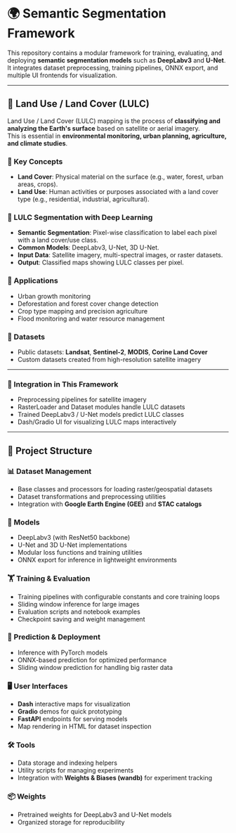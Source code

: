 
# 🌍 Semantic Segmentation Framework

This repository contains a modular framework for training, evaluating, and deploying **semantic segmentation models** such as **DeepLabv3** and **U-Net**.  
It integrates dataset preprocessing, training pipelines, ONNX export, and multiple UI frontends for visualization.

---

## 🌱 Land Use / Land Cover (LULC)

Land Use / Land Cover (LULC) mapping is the process of **classifying and analyzing the Earth's surface** based on satellite or aerial imagery.  
This is essential in **environmental monitoring, urban planning, agriculture, and climate studies**.

### 🔹 Key Concepts
- **Land Cover**: Physical material on the surface (e.g., water, forest, urban areas, crops).  
- **Land Use**: Human activities or purposes associated with a land cover type (e.g., residential, industrial, agricultural).  

### 🔹 LULC Segmentation with Deep Learning
- **Semantic Segmentation**: Pixel-wise classification to label each pixel with a land cover/use class.  
- **Common Models**: DeepLabv3, U-Net, 3D U-Net.  
- **Input Data**: Satellite imagery, multi-spectral images, or raster datasets.  
- **Output**: Classified maps showing LULC classes per pixel.  

### 🔹 Applications
- Urban growth monitoring  
- Deforestation and forest cover change detection  
- Crop type mapping and precision agriculture  
- Flood monitoring and water resource management  

### 🔹 Datasets
- Public datasets: **Landsat**, **Sentinel-2**, **MODIS**, **Corine Land Cover**  
- Custom datasets created from high-resolution satellite imagery  

---

### 🔹 Integration in This Framework
- Preprocessing pipelines for satellite imagery  
- RasterLoader and Dataset modules handle LULC datasets  
- Trained DeepLabv3 / U-Net models predict LULC classes  
- Dash/Gradio UI for visualizing LULC maps interactively

---

## 📂 Project Structure

### 📊 Dataset Management
- Base classes and processors for loading raster/geospatial datasets  
- Dataset transformations and preprocessing utilities  
- Integration with **Google Earth Engine (GEE)** and **STAC catalogs**  

### 🧠 Models
- DeepLabv3 (with ResNet50 backbone)  
- U-Net and 3D U-Net implementations  
- Modular loss functions and training utilities  
- ONNX export for inference in lightweight environments  

### 🏋️ Training & Evaluation
- Training pipelines with configurable constants and core training loops  
- Sliding window inference for large images  
- Evaluation scripts and notebook examples  
- Checkpoint saving and weight management  

### 🔮 Prediction & Deployment
- Inference with PyTorch models  
- ONNX-based prediction for optimized performance  
- Sliding window prediction for handling big raster data  

### 🖥️ User Interfaces
- **Dash** interactive maps for visualization  
- **Gradio** demos for quick prototyping  
- **FastAPI** endpoints for serving models  
- Map rendering in HTML for dataset inspection  

### 🛠️ Tools
- Data storage and indexing helpers  
- Utility scripts for managing experiments  
- Integration with **Weights & Biases (wandb)** for experiment tracking  

### 📦 Weights
- Pretrained weights for DeepLabv3 and U-Net models  
- Organized storage for reproducibility
